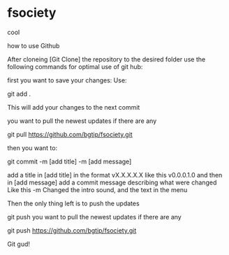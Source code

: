# fsociety
cool

how to use Github

After cloneing [Git Clone] the repository to the desired folder use the following commands for optimal use of git hub:

first you want to save your changes:
Use:

git add .

This will add your changes to the next commit

you want to pull the newest updates if there are any

git pull https://github.com/bgtip/fsociety.git

then you want to:

git commit -m [add title] -m [add message]

add a title in [add title] in the format vX.X.X.X.X like this v0.0.0.1.0
and then in [add message] add a commit message describing what were changed
Like this -m Changed the intro sound, and the text in the menu

Then the only thing left is to push the updates

git push you want to pull the newest updates if there are any

git push https://github.com/bgtip/fsociety.git

Git gud!



